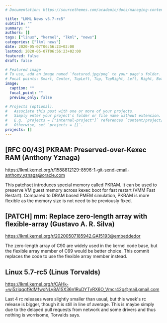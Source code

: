 ```yaml
---
# Documentation: https://sourcethemes.com/academic/docs/managing-content/

title: "LKML News v5.7-rc5"
subtitle: ""
summary: ""
authors: []
tags: ["linux", "kernel", "lkml", "news"]
categories: ["lkml news"]
date: 2020-05-07T06:56:23+02:00
lastmod: 2020-05-07T06:56:23+02:00
featured: false
draft: false

# Featured image
# To use, add an image named `featured.jpg/png` to your page's folder.
# Focal points: Smart, Center, TopLeft, Top, TopRight, Left, Right, BottomLeft, Bottom, BottomRight.
image:
  caption: ""
  focal_point: ""
  preview_only: false

# Projects (optional).
#   Associate this post with one or more of your projects.
#   Simply enter your project's folder or file name without extension.
#   E.g. `projects = ["internal-project"]` references `content/project/deep-learning/index.md`.
#   Otherwise, set `projects = []`.
projects: []
---
```


[RFC 00/43] PKRAM: Preserved-over-Kexec RAM (Anthony Yznaga)
------------------------------------------------------------

https://lkml.kernel.org/r/1588812129-8596-1-git-send-email-anthony.yznaga@oracle.com

This patchset introduces special memory called PKRAM.  It can be used to
preserve VM guest memory across kexec boot for fast restart (VMM Fast Restart).
Compared to DRAM based PMEM simulation, PKRAM is more flexible as the memory
size is not need to be previously fixed.


[PATCH] mm: Replace zero-length array with flexible-array (Gustavo A. R. Silva)
-------------------------------------------------------------------------------

https://lkml.kernel.org/r/20200507185942.GA15193@embeddedor

The zero-length array of C90 are widely used in the kernel code base, but the
flexible array member of C99 would be better choice.  This commit replaces the
code to use the flexible array member instead.


Linux 5.7-rc5 (Linus Torvalds)
------------------------------

https://lkml.kernel.org/r/CAHk-=wi5ziqqgf9dMfwoNLy8A1SX36n1RuDYTyRX6O_Vmcr42g@mail.gmail.com

Last 4 rc releases were slightly smaller than usual, but this week's rc release
is bigger, though it is still in line of average.  This is maybe simply due to
the delayed pull requests from network and some drivers and thus nothing is
worrisome, Torvalds says.
